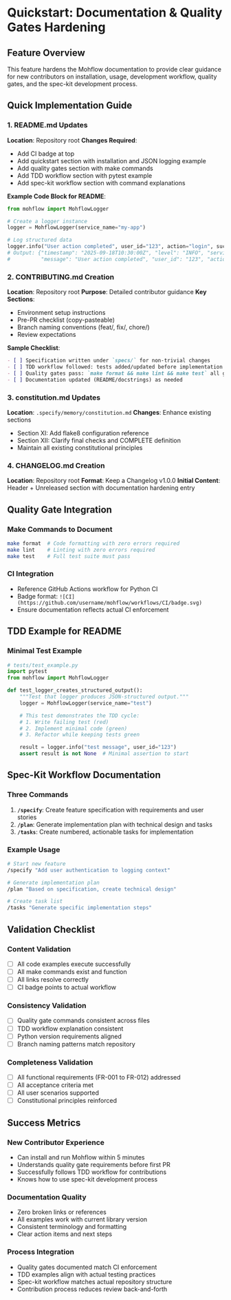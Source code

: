 # Quickstart: Documentation & Quality Gates Hardening

## Feature Overview
This feature hardens the Mohflow documentation to provide clear guidance for new contributors on installation, usage, development workflow, quality gates, and the spec-kit development process.

## Quick Implementation Guide

### 1. README.md Updates
**Location**: Repository root
**Changes Required**:
- Add CI badge at top
- Add quickstart section with installation and JSON logging example
- Add quality gates section with make commands
- Add TDD workflow section with pytest example
- Add spec-kit workflow section with command explanations

**Example Code Block for README**:
```python
from mohflow import MohflowLogger

# Create a logger instance
logger = MohflowLogger(service_name="my-app")

# Log structured data
logger.info("User action completed", user_id="123", action="login", success=True)
# Output: {"timestamp": "2025-09-18T10:30:00Z", "level": "INFO", "service": "my-app",
#          "message": "User action completed", "user_id": "123", "action": "login", "success": true}
```

### 2. CONTRIBUTING.md Creation
**Location**: Repository root
**Purpose**: Detailed contributor guidance
**Key Sections**:
- Environment setup instructions
- Pre-PR checklist (copy-pasteable)
- Branch naming conventions (feat/, fix/, chore/)
- Review expectations

**Sample Checklist**:
```markdown
- [ ] Specification written under `specs/` for non-trivial changes
- [ ] TDD workflow followed: tests added/updated before implementation
- [ ] Quality gates pass: `make format && make lint && make test` all green locally
- [ ] Documentation updated (README/docstrings) as needed
```

### 3. constitution.md Updates
**Location**: `.specify/memory/constitution.md`
**Changes**: Enhance existing sections
- Section XI: Add flake8 configuration reference
- Section XII: Clarify final checks and COMPLETE definition
- Maintain all existing constitutional principles

### 4. CHANGELOG.md Creation
**Location**: Repository root
**Format**: Keep a Changelog v1.0.0
**Initial Content**: Header + Unreleased section with documentation hardening entry

## Quality Gate Integration

### Make Commands to Document
```bash
make format  # Code formatting with zero errors required
make lint    # Linting with zero errors required
make test    # Full test suite must pass
```

### CI Integration
- Reference GitHub Actions workflow for Python CI
- Badge format: `![CI](https://github.com/username/mohflow/workflows/CI/badge.svg)`
- Ensure documentation reflects actual CI enforcement

## TDD Example for README

### Minimal Test Example
```python
# tests/test_example.py
import pytest
from mohflow import MohflowLogger

def test_logger_creates_structured_output():
    """Test that logger produces JSON-structured output."""
    logger = MohflowLogger(service_name="test")

    # This test demonstrates the TDD cycle:
    # 1. Write failing test (red)
    # 2. Implement minimal code (green)
    # 3. Refactor while keeping tests green

    result = logger.info("test message", user_id="123")
    assert result is not None  # Minimal assertion to start
```

## Spec-Kit Workflow Documentation

### Three Commands
1. **`/specify`**: Create feature specification with requirements and user stories
2. **`/plan`**: Generate implementation plan with technical design and tasks
3. **`/tasks`**: Create numbered, actionable tasks for implementation

### Example Usage
```bash
# Start new feature
/specify "Add user authentication to logging context"

# Generate implementation plan
/plan "Based on specification, create technical design"

# Create task list
/tasks "Generate specific implementation steps"
```

## Validation Checklist

### Content Validation
- [ ] All code examples execute successfully
- [ ] All make commands exist and function
- [ ] All links resolve correctly
- [ ] CI badge points to actual workflow

### Consistency Validation
- [ ] Quality gate commands consistent across files
- [ ] TDD workflow explanation consistent
- [ ] Python version requirements aligned
- [ ] Branch naming patterns match repository

### Completeness Validation
- [ ] All functional requirements (FR-001 to FR-012) addressed
- [ ] All acceptance criteria met
- [ ] All user scenarios supported
- [ ] Constitutional principles reinforced

## Success Metrics

### New Contributor Experience
- Can install and run Mohflow within 5 minutes
- Understands quality gate requirements before first PR
- Successfully follows TDD workflow for contributions
- Knows how to use spec-kit development process

### Documentation Quality
- Zero broken links or references
- All examples work with current library version
- Consistent terminology and formatting
- Clear action items and next steps

### Process Integration
- Quality gates documented match CI enforcement
- TDD examples align with actual testing practices
- Spec-kit workflow matches actual repository structure
- Contribution process reduces review back-and-forth